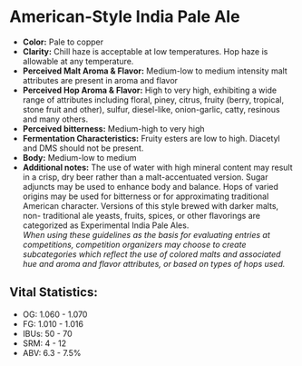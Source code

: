 # American-Style India Pale Ale

- **Color:** Pale to copper
- **Clarity:** Chill haze is acceptable at low temperatures. Hop haze is allowable at any temperature.
- **Perceived Malt Aroma & Flavor:** Medium-low to medium intensity malt attributes are present in aroma and flavor
- **Perceived Hop Aroma & Flavor:** High to very high, exhibiting a wide range of attributes including floral, piney, citrus, fruity (berry, tropical, stone fruit and other), sulfur, diesel-like, onion-garlic, catty, resinous and many others.
- **Perceived bitterness:** Medium-high to very high
- **Fermentation Characteristics:** Fruity esters are low to high. Diacetyl and DMS should not be present.
- **Body:** Medium-low to medium
- **Additional notes:** The use of water with high mineral content may result in a crisp, dry beer rather than a malt-accentuated version. Sugar adjuncts may be used to enhance body and balance. Hops of varied origins may be used for bitterness or for approximating traditional American character. Versions of this style brewed with darker malts, non- traditional ale yeasts, fruits, spices, or other flavorings are categorized as Experimental India Pale Ales. <br/>
_When using these guidelines as the basis for evaluating entries at competitions, competition organizers may choose to create subcategories which reflect the use of colored malts and associated hue and aroma and flavor attributes, or based on types of hops used._

## Vital Statistics:

- OG: 1.060 - 1.070
- FG: 1.010 - 1.016
- IBUs: 50 - 70
- SRM: 4 - 12
- ABV: 6.3 - 7.5% 
